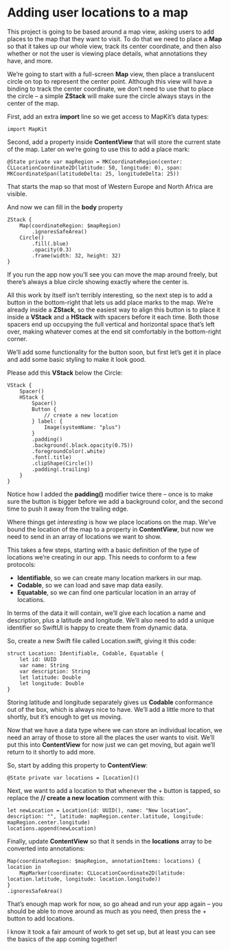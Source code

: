 # Adding user locations to a map

This project is going to be based around a map view, asking users to add places to the map that they want to visit. To do that we need to place a **Map** so that it takes up our whole view, track its center coordinate, and then also whether or not the user is viewing place details, what annotations they have, and more.

We’re going to start with a full-screen **Map** view, then place a translucent circle on top to represent the center point. Although this view will have a binding to track the center coordinate, we don’t need to use that to place the circle – a simple **ZStack** will make sure the circle always stays in the center of the map.

First, add an extra **import** line so we get access to MapKit’s data types:
```
import MapKit
```
Second, add a property inside **ContentView** that will store the current state of the map. Later on we’re going to use this to add a place mark:
```
@State private var mapRegion = MKCoordinateRegion(center: CLLocationCoordinate2D(latitude: 50, longitude: 0), span: MKCoordinateSpan(latitudeDelta: 25, longitudeDelta: 25))
```
That starts the map so that most of Western Europe and North Africa are visible.

And now we can fill in the **body** property
```
ZStack {
    Map(coordinateRegion: $mapRegion)
        .ignoresSafeArea()
    Circle()
        .fill(.blue)
        .opacity(0.3)
        .frame(width: 32, height: 32)
}
```
If you run the app now you’ll see you can move the map around freely, but there’s always a blue circle showing exactly where the center is.

All this work by itself isn’t terribly interesting, so the next step is to add a button in the bottom-right that lets us add place marks to the map. We’re already inside a **ZStack**, so the easiest way to align this button is to place it inside a **VStack** and a **HStack** with spacers before it each time. Both those spacers end up occupying the full vertical and horizontal space that’s left over, making whatever comes at the end sit comfortably in the bottom-right corner.

We’ll add some functionality for the button soon, but first let’s get it in place and add some basic styling to make it look good.

Please add this **VStack** below the Circle:
```
VStack {
    Spacer()
    HStack {
        Spacer()
        Button {
            // create a new location
        } label: {
            Image(systemName: "plus")
        }
        .padding()
        .background(.black.opacity(0.75))
        .foregroundColor(.white)
        .font(.title)
        .clipShape(Circle())
        .padding(.trailing)
    }
}
```
Notice how I added the **padding()** modifier twice there – once is to make sure the button is bigger before we add a background color, and the second time to push it away from the trailing edge.

Where things get *interesting* is how we place locations on the map. We’ve bound the location of the map to a property in **ContentView**, but now we need to send in an array of locations we want to show.

This takes a few steps, starting with a basic definition of the type of locations we’re creating in our app. This needs to conform to a few protocols:

- **Identifiable**, so we can create many location markers in our map.
- **Codable**, so we can load and save map data easily.
- **Equatable**, so we can find one particular location in an array of locations.

In terms of the data it will contain, we’ll give each location a name and description, plus a latitude and longitude. We’ll also need to add a unique identifier so SwiftUI is happy to create them from dynamic data.

So, create a new Swift file called Location.swift, giving it this code:
```
struct Location: Identifiable, Codable, Equatable {
    let id: UUID
    var name: String
    var description: String
    let latitude: Double
    let longitude: Double
}
```
Storing latitude and longitude separately gives us **Codable** conformance out of the box, which is always nice to have. We’ll add a little more to that shortly, but it’s enough to get us moving.

Now that we have a data type where we can store an individual location, we need an array of those to store all the places the user wants to visit. We’ll put this into **ContentView** for now just we can get moving, but again we’ll return to it shortly to add more.

So, start by adding this property to **ContentView**:
```
@State private var locations = [Location]()
```
Next, we want to add a location to that whenever the + button is tapped, so replace the **// create a new location** comment with this:
```
let newLocation = Location(id: UUID(), name: "New location", description: "", latitude: mapRegion.center.latitude, longitude: mapRegion.center.longitude)
locations.append(newLocation)
```
Finally, update **ContentView** so that it sends in the **locations** array to be converted into annotations:
```
Map(coordinateRegion: $mapRegion, annotationItems: locations) { location in
    MapMarker(coordinate: CLLocationCoordinate2D(latitude: location.latitude, longitude: location.longitude))
}
.ignoresSafeArea()
```
That’s enough map work for now, so go ahead and run your app again – you should be able to move around as much as you need, then press the + button to add locations.

I know it took a fair amount of work to get set up, but at least you can see the basics of the app coming together!

